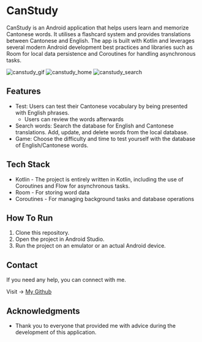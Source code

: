 # CanStudy

CanStudy is an Android application that helps users learn and memorize Cantonese words. It utilises a flashcard system and provides translations between Cantonese and English. The app is built with Kotlin and leverages several modern Android development best practices and libraries such as Room for local data persistence and Coroutines for handling asynchronous tasks.

![canstudy_gif](https://github.com/kttn54/CanStudy/assets/127300104/631a7277-7d12-4d85-b570-b26e9073921f)
![canstudy_home](https://github.com/stporg/CanStudy/assets/127300104/12f2f577-6d92-4803-b25c-c4587c5d3c0a)
![canstudy_search](https://github.com/stporg/CanStudy/assets/127300104/427b8bfe-ca78-4bcc-a865-d05730cead5b)

## Features

- Test: Users can test their Cantonese vocabulary by being presented with English phrases.
  - Users can review the words afterwards 
- Search words: Search the database for English and Cantonese translations. Add, update, and delete words from the local database.
- Game: Choose the difficulty and time to test yourself with the database of English/Cantonese words.

## Tech Stack

* Kotlin - The project is entirely written in Kotlin, including the use of Coroutines and Flow for asynchronous tasks.
* Room - For storing word data
* Coroutines - For managing background tasks and database operations

## How To Run

1. Clone this repository.
2. Open the project in Android Studio.
3. Run the project on an emulator or an actual Android device.

## Contact 

If you need any help, you can connect with me.

Visit -> [My Github](https://github.com/stporg/)

## Acknowledgments

- Thank you to everyone that provided me with advice during the development of this application.
